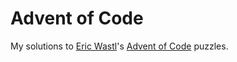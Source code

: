 # Advent of Code

My solutions to [Eric Wastl](http://was.tl/)'s [Advent of Code](https://adventofcode.com/) puzzles.
